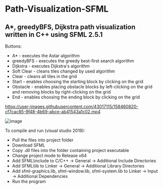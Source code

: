 # Path-Visualization-SFML

## A*, greedyBFS, Dijkstra path visualization written in C++ using SFML 2.5.1

Buttons:
- A* - executes the Astar algorithm
- greedyBFS - executes the greedy best-first search algorithm
- Dijkstra - executes Dijkstra's algorithm
- Soft Clear - cleans tiles changed by used algorithm
- Clear - cleans all tiles in the grid
- Start - enables choosing the starting block by clicking on the grid
- Obstacle - enables placing obstacle blocks by left-clicking on the grid and removing blocks by right-clicking on the grid
- End - enables choosing the ending block by clicking on the grid

https://user-images.githubusercontent.com/43017115/158460820-cf7cac85-9f48-4b69-abce-ab41543a1c02.mp4

![image](https://user-images.githubusercontent.com/43017115/158481783-db52c3b2-b492-4e9f-b678-124049623158.png)


To compile and run (visual studio 2019):
- Pull the files into project folder
- Download SFML
- Copy .dll files into the folder containing project executable
- Change project mode to Release x64
- Add SFML\include to C/C++ -> General -> Additional Include Directories
- Add SFML\lib to Linker -> General -> Additional Library Directories
- Add sfml-graphics.lib, sfml-window.lib, sfml-system.lib to Linker -> Input -> Additional Dependencies
- Run the program

